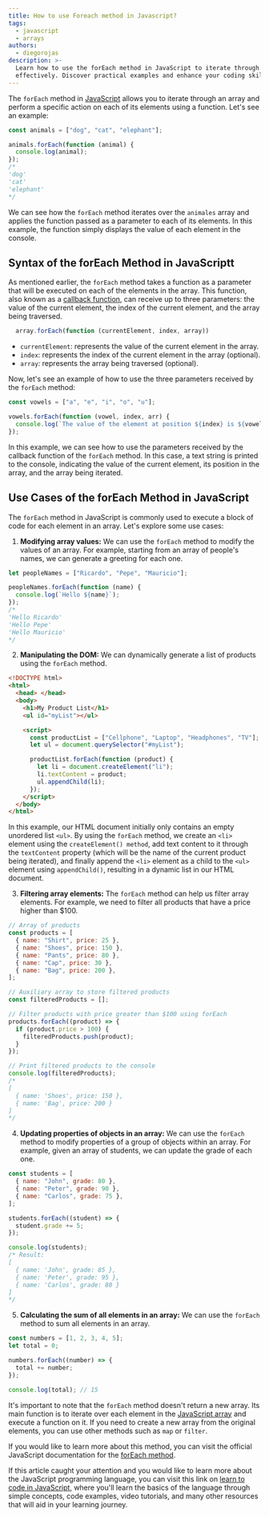 ```yaml
---
title: How to use Foreach method in Javascript?
tags:
  - javascript
  - arrays
authors:
  - diegorojas
description: >-
  Learn how to use the forEach method in JavaScript to iterate through arrays
  effectively. Discover practical examples and enhance your coding skills today!
---
```

The `forEach` method in [JavaScript](https://4geeks.com/es/lesson/que-es-javascript-aprende-a-programar-en-javascript) allows you to iterate through an array and perform a specific action on each of its elements using a function. Let's see an example:

```js
const animals = ["dog", "cat", "elephant"];

animals.forEach(function (animal) {
  console.log(animal);
});
/*
'dog'
'cat'
'elephant'
*/
```

We can see how the `forEach` method iterates over the `animales` array and applies the function passed as a parameter to each of its elements. In this example, the function simply displays the value of each element in the console.

## Syntax of the forEach Method in JavaScriptt

As mentioned earlier, the `forEach` method takes a function as a parameter that will be executed on each of the elements in the array. This function, also known as a [callback function](https://developer.mozilla.org/es/docs/Glossary/Callback_function), can receive up to three parameters: the value of the current element, the index of the current element, and the array being traversed.

```js
  array.forEach(function (currentElement, index, array))
```

- `currentElement`: represents the value of the current element in the array.
- `index`: represents the index of the current element in the array (optional).
- `array`: represents the array being traversed (optional).

Now, let's see an example of how to use the three parameters received by the `forEach` method:

```js
const vowels = ["a", "e", "i", "o", "u"];

vowels.forEach(function (vowel, index, arr) {
  console.log(`The value of the element at position ${index} is ${vowel} of the array we are iterating, which is ${arr}`);
});
```

In this example, we can see how to use the parameters received by the callback function of the `forEach` method. In this case, a text string is printed to the console, indicating the value of the current element, its position in the array, and the array being iterated.

## Use Cases of the forEach Method in JavaScript

The `forEach` method in JavaScript is commonly used to execute a block of code for each element in an array. Let's explore some use cases:

1. **Modifying array values:** We can use the `forEach` method to modify the values of an array. For example, starting from an array of people's names, we can generate a greeting for each one.

```js
let peopleNames = ["Ricardo", "Pepe", "Mauricio"];

peopleNames.forEach(function (name) {
  console.log(`Hello ${name}`);
});
/*
'Hello Ricardo'
'Hello Pepe'
'Hello Mauricio'
*/
```

2. **Manipulating the DOM:** We can dynamically generate a list of products using the `forEach` method.

```html
<!DOCTYPE html>
<html>
  <head> </head>
  <body>
    <h1>My Product List</h1>
    <ul id="myList"></ul>

    <script>
      const productList = ["Cellphone", "Laptop", "Headphones", "TV"];
      let ul = document.querySelector("#myList");

      productList.forEach(function (product) {
        let li = document.createElement("li");
        li.textContent = product;
        ul.appendChild(li);
      });
    </script>
  </body>
</html>
```

In this example, our HTML document initially only contains an empty unordered list `<ul>`. By using the `forEach` method, we create an `<li>` element using the `createElement() method`, add text content to it through the `textContent` property (which will be the name of the current product being iterated), and finally append the `<li>` element as a child to the `<ul>` element using `appendChild()`, resulting in a dynamic list in our HTML document.

3. **Filtering array elements:** The `forEach` method can help us filter array elements. For example, we need to filter all products that have a price higher than $100.

```js
// Array of products
const products = [
  { name: "Shirt", price: 25 },
  { name: "Shoes", price: 150 },
  { name: "Pants", price: 80 },
  { name: "Cap", price: 30 },
  { name: "Bag", price: 200 },
];

// Auxiliary array to store filtered products
const filteredProducts = [];

// Filter products with price greater than $100 using forEach
products.forEach((product) => {
  if (product.price > 100) {
    filteredProducts.push(product);
  }
});

// Print filtered products to the console
console.log(filteredProducts);
/*
[
  { name: 'Shoes', price: 150 },
  { name: 'Bag', price: 200 }
]
*/
```

4. **Updating properties of objects in an array:** We can use the `forEach` method to modify properties of a group of objects within an array. For example, given an array of students, we can update the grade of each one.

```js
const students = [
  { name: "John", grade: 80 },
  { name: "Peter", grade: 90 },
  { name: "Carlos", grade: 75 },
];

students.forEach((student) => {
  student.grade += 5;
});

console.log(students);
/* Result:
[
  { name: 'John', grade: 85 },
  { name: 'Peter', grade: 95 },
  { name: 'Carlos', grade: 80 }
]
*/
```

5. **Calculating the sum of all elements in an array:** We can use the `forEach` method to sum all elements in an array.

```js
const numbers = [1, 2, 3, 4, 5];
let total = 0;

numbers.forEach((number) => {
  total += number;
});

console.log(total); // 15
```

It's important to note that the `forEach` method doesn't return a new array. Its main function is to iterate over each element in the [JavaScript array](https://4geeks.com/es/lesson/array-arreglo-en-javascript) and execute a function on it. If you need to create a new array from the original elements, you can use other methods such as `map` or `filter`.

If you would like to learn more about this method, you can visit the official JavaScript documentation for the [forEach method](https://developer.mozilla.org/es/docs/Web/JavaScript/Reference/Global_Objects/Array/forEach).

If this article caught your attention and you would like to learn more about the JavaScript programming language, you can visit this link on [learn to code in JavaScript](https://4geeks.com/lesson/what-is-javascript-learn-to-code-in-javascript), where you'll learn the basics of the language through simple concepts, code examples, video tutorials, and many other resources that will aid in your learning journey.


